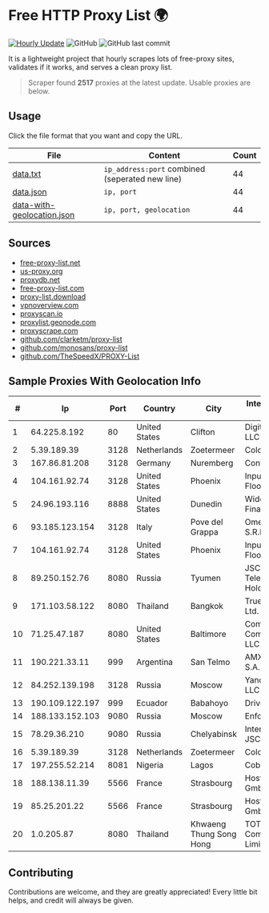 
# Free HTTP Proxy List 🌍

[![Hourly Update](https://github.com/mertguvencli/http-proxy-list/actions/workflows/main.yml/badge.svg?branch=main)](https://github.com/mertguvencli/http-proxy-list/actions/workflows/main.yml)
![GitHub](https://img.shields.io/github/license/mertguvencli/http-proxy-list)
![GitHub last commit](https://img.shields.io/github/last-commit/mertguvencli/http-proxy-list)

It is a lightweight project that hourly scrapes lots of free-proxy sites, validates if it works, and serves a clean proxy list.


> Scraper found **2517** proxies at the latest update. Usable proxies are below.

## Usage

Click the file format that you want and copy the URL.


|File|Content|Count|
|----|-------|-----|
|[data.txt](https://raw.githubusercontent.com/mertguvencli/http-proxy-list/main/proxy-list/data.txt)|`ip_address:port` combined (seperated new line)|44|
|[data.json](https://raw.githubusercontent.com/mertguvencli/http-proxy-list/main/proxy-list/data.json)|`ip, port`|44|
|[data-with-geolocation.json](https://raw.githubusercontent.com/mertguvencli/http-proxy-list/main/proxy-list/data-with-geolocation.json)|`ip, port, geolocation`|44|

## Sources

* [free-proxy-list.net](https://free-proxy-list.net)
* [us-proxy.org](https://www.us-proxy.org)
* [proxydb.net](http://proxydb.net)
* [free-proxy-list.com](https://free-proxy-list.com/?page=&port=&type%5B%5D=http&type%5B%5D=https&up_time=0&search=Search)
* [proxy-list.download](https://www.proxy-list.download/HTTP)
* [vpnoverview.com](https://vpnoverview.com/privacy/anonymous-browsing/free-proxy-servers)
* [proxyscan.io](https://www.proxyscan.io)
* [proxylist.geonode.com](https://proxylist.geonode.com/api/proxy-list?limit=300&page=1&sort_by=lastChecked&sort_type=desc&protocols=http,https)
* [proxyscrape.com](https://api.proxyscrape.com/v2/?request=displayproxies&protocol=http&timeout=10000&country=all&ssl=all&anonymity=all)
* [github.com/clarketm/proxy-list](https://raw.githubusercontent.com/clarketm/proxy-list/master/proxy-list-raw.txt)
* [github.com/monosans/proxy-list](https://raw.githubusercontent.com/monosans/proxy-list/main/proxies/http.txt)
* [github.com/TheSpeedX/PROXY-List](https://raw.githubusercontent.com/TheSpeedX/PROXY-List/master/http.txt)


## Sample Proxies With Geolocation Info

|#|Ip|Port|Country|City|Internet Service Provider|
|-|--|----|-------|----|-------------------------|
|1|64.225.8.192|80|United States|Clifton|DigitalOcean, LLC|
|2|5.39.189.39|3128|Netherlands|Zoetermeer|ColoCenter b.v.|
|3|167.86.81.208|3128|Germany|Nuremberg|Contabo GmbH|
|4|104.161.92.74|3128|United States|Phoenix|Input Output Flood LLC|
|5|24.96.193.116|8888|United States|Dunedin|WideOpenWest Finance LLC|
|6|93.185.123.154|3128|Italy|Pove del Grappa|Omegacom S.R.L.S.|
|7|104.161.92.74|3128|United States|Phoenix|Input Output Flood LLC|
|8|89.250.152.76|8080|Russia|Tyumen|JSC "ER-Telecom Holding"|
|9|171.103.58.122|8080|Thailand|Bangkok|True Internet Co., Ltd.|
|10|71.25.47.187|8080|United States|Baltimore|Comcast Cable Communications, LLC|
|11|190.221.33.11|999|Argentina|San Telmo|AMX Argentina S.A.|
|12|84.252.139.198|3128|Russia|Moscow|Yandex.Cloud LLC|
|13|190.109.122.197|999|Ecuador|Babahoyo|Drivernet S.A.|
|14|188.133.152.103|9080|Russia|Moscow|Enforta-MSK|
|15|78.29.36.210|9080|Russia|Chelyabinsk|Intersvyaz-2 JSC|
|16|5.39.189.39|3128|Netherlands|Zoetermeer|ColoCenter b.v.|
|17|197.255.52.214|8081|Nigeria|Lagos|Cobranet Limited|
|18|188.138.11.39|5566|France|Strasbourg|Host Europe GmbH|
|19|85.25.201.22|5566|France|Strasbourg|Host Europe GmbH|
|20|1.0.205.87|8080|Thailand|Khwaeng Thung Song Hong|TOT Public Company Limited|



## Contributing

Contributions are welcome, and they are greatly appreciated! Every
little bit helps, and credit will always be given.

